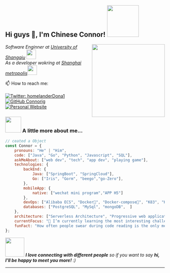 <!--
**Connorig/Connorig** is a ✨ _special_ ✨ repository because its `README.md` (this file) appears on your GitHub profile.
- 🔭 I’m currently working on ...
- 🌱 I’m currently learning ...
- 👯 I’m looking to collaborate on ...
- 🤔 I’m looking for help with ...
- 💬 Ask me about ...
- 😄 Pronouns: ...
- ⚡ Fun fact: ...
Here are some ideas to get you started:
-->

<h2> Hi guys 👋, I'm Chinese Connor! <img src="https://media4.giphy.com/media/v1.Y2lkPTc5MGI3NjExc2F5NzBuY21qaDAzdGFmNWQ4dXVpcGFheW9mYnlhZXo2cjY0c2p2bSZlcD12MV9pbnRlcm5hbF9naWZfYnlfaWQmY3Q9Zw/26tk0oCeWpf0kITRK/giphy.webp" width="100"></h2>

<img align='right' src="https://pbs.twimg.com/profile_images/1656227257109864449/jHGC9PFa_400x400.jpg" width="230">
<p><em>Software Enginner at <a href="javascript:void(0)">University of Shangqiu</a>
  
<img src="https://media.giphy.com/media/fYSnHlufseco8Fh93Z/giphy.gif" width="30">
</br>As a developer wokring at <a href="https://www.thingple.com"> Shanghai metropolis</a><img src="https://media.giphy.com/media/WUlplcMpOCEmTGBtBW/giphy.gif" width="30"> 
</em></p>

📫 How to reach me: 
<br>
<br>
[![Twitter: homelanderDona1](https://img.shields.io/twitter/follow/homelanderDona1?style=social)](https://twitter.com/homelanderDona1)
<br>
[![GitHub Connorig](https://img.shields.io/github/followers/Connorig?label=follow&style=social)](https://github.com/Connorig)
<br>
[![Personal Website](https://img.shields.io/badge/Website-46a2f1.svg?&style=flat-square&logo=Google-Chrome&logoColor=white&link=https://cloudbyte.top/)](https://cloudbyte.top/)

### <img src="https://media.giphy.com/media/VgCDAzcKvsR6OM0uWg/giphy.gif" width="50"> A little more about me...  

```javascript
// ceated a Object
const Connor = {
    pronouns: "He" | "Him",
    code: ["Java", "Go", "Python", "Javascript", "SQL"],
    askMeAbout: ["web dev", "tech", "app dev", "playing game"],
    technologies: {
        backEnd: {
            Java: ["SpringBoot", "SpringCloud"],
            Go: ["Iris", "Gorm", "beego","go-Zero"],
        },
        mobileApp: {
            native: ["wechat mini program","APP H5"]
        },
        devOps: ["Alibaba ECS", "Docker🐳", "Docker-compose🐙", "K83", "K3s", "Rancher2.x" "Nginx"],
        databases: ["PostgreSQL", "MySql", "mongoDB",  ]
    },
    architecture: ["Serverless Architecture", "Progressive web applications", "Single page applications"],
    currentFocus: "🌱 I’m currently learning the most interesting challenge focused on 3D view model on three.JS and oimo.JS",
    funFact: "How often people swear during code reading is the only measure of code quality.🔪"
};
```

<img src="https://media.giphy.com/media/LnQjpWaON8nhr21vNW/giphy.gif" width="60"> <em><b>I love connecting with different people</b> so if you want to say <b>hi, I'll be happy to meet you more!</b> :)</em>

---
